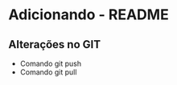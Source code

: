 # Adicionando - README

## Alterações no GIT

* Comando git push
* Comando git pull

<!-- * Comando git restore -->

<!-- git restore README.md (desfaz alteração) 
git restore --staged README.md (Volta para situação antes do add)-->
